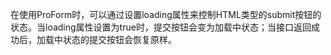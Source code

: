 在使用ProForm时，可以通过设置loading属性来控制HTML类型的submit按钮的状态。当loading属性设置为true时，提交按钮会变为加载中状态；当接口返回成功后，加载中状态的提交按钮会恢复原样。
